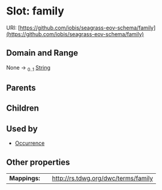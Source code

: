 
# Slot: family



URI: [https://github.com/iobis/seagrass-eov-schema/family](https://github.com/iobis/seagrass-eov-schema/family)


## Domain and Range

None &#8594;  <sub>0..1</sub> [String](types/String.md)

## Parents


## Children


## Used by

 * [Occurrence](Occurrence.md)

## Other properties

|  |  |  |
| --- | --- | --- |
| **Mappings:** | | http://rs.tdwg.org/dwc/terms/family |